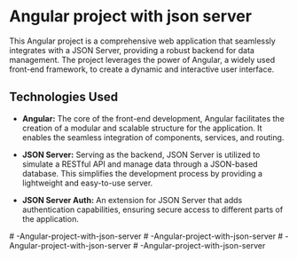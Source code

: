 # Angular project with json server

This Angular project is a comprehensive web application that seamlessly integrates with a JSON Server, providing a robust backend for data management. The project leverages the power of Angular, a widely used front-end framework, to create a dynamic and interactive user interface.

## Technologies Used

- **Angular:** The core of the front-end development, Angular facilitates the creation of a modular and scalable structure for the application. It enables the seamless integration of components, services, and routing.

- **JSON Server:** Serving as the backend, JSON Server is utilized to simulate a RESTful API and manage data through a JSON-based database. This simplifies the development process by providing a lightweight and easy-to-use server.

- **JSON Server Auth:** An extension for JSON Server that adds authentication capabilities, ensuring secure access to different parts of the application.


#   - A n g u l a r - p r o j e c t - w i t h - j s o n - s e r v e r  
 #   - A n g u l a r - p r o j e c t - w i t h - j s o n - s e r v e r  
 #   - A n g u l a r - p r o j e c t - w i t h - j s o n - s e r v e r  
 #   - A n g u l a r - p r o j e c t - w i t h - j s o n - s e r v e r  
 